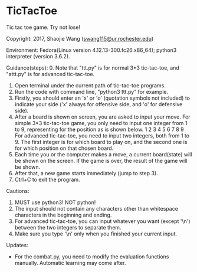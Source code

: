 # TicTacToe
Tic tac toe game. Try not lose!

Copyright: 2017, Shaojie Wang (swang115@ur.rochester.edu)

Environment: Fedora(Linux version 4.12.13-300.fc26.x86_64); python3 interpreter (version 3.6.2).

Guidance(steps):
0. Note that "ttt.py" is for normal 3*3 tic-tac-toe, and "attt.py" is for advanced tic-tac-toe.
1. Open terminal under the current path of tic-tac-toe programs.
2. Run the code with command line, "python3 ttt.py" for example.
3. Firstly, you should enter an 'x' or 'o' (quotation symbols not included) to indicate your side ('x' always for offensive side, and 'o' for defensive side).
4. After a board is shown on screen, you are asked to input your move. For simple 3*3 tic-tac-toe game, you only need to input one integer from 1 to 9, representing for the position as is shown below.
1 2 3
4 5 6
7 8 9
For advanced tic-tac-toe, you need to input two integers, both from 1 to 9. The first integer is for which board to play on, and the second one is for which position on that chosen board.
5. Each time you or the computer makes a move, a current board(state) will be shown on the screen. If the game is over, the result of the game will be shown. 
6. After that, a new game starts immediately (jump to step 3).
7. Ctrl+C to exit the program.

Cautions:
1. MUST use python3! NOT python!
2. The input should not contain any characters other than whitespace characters in the beginning and ending.
3. For advanced tic-tac-toe, you can input whatever you want (except '\n') between the two integers to separate them.
4. Make sure you type '\n' only when you finished your current input.

Updates:
- For the combat.py, you need to modify the evaluation functions manually. Automatic learning may come after.
